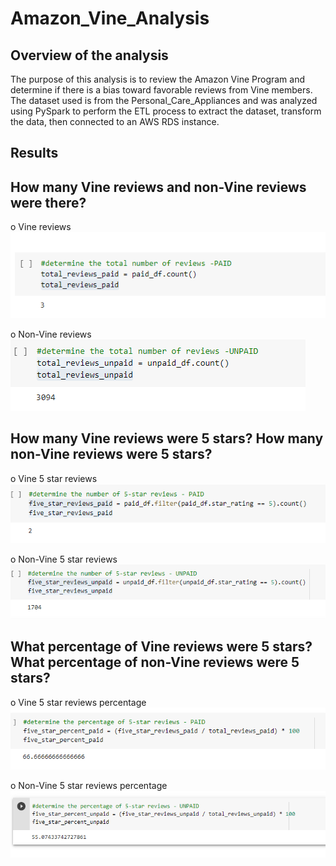 # Amazon_Vine_Analysis

## Overview of the analysis
The purpose of this analysis is to review the Amazon Vine Program and determine if there is a bias toward favorable reviews from Vine members.
The dataset used is from the Personal_Care_Appliances and was analyzed using PySpark to perform the ETL process to extract the dataset, transform the data, then connected to an AWS RDS instance.

## Results

## How many Vine reviews and non-Vine reviews were there?

o Vine reviews	
![Vine](https://github.com/amburu4159/Amazon_Vine_Analysis/blob/main/images/vine%20reviews%20-%20paid.PNG)


o Non-Vine reviews
![Non-Vine](https://github.com/amburu4159/Amazon_Vine_Analysis/blob/main/images/non-vine%20reviews%20-%20unpaid.PNG)


## How many Vine reviews were 5 stars? How many non-Vine reviews were 5 stars?

o Vine 5 star reviews	
![Vine 5 star](https://github.com/amburu4159/Amazon_Vine_Analysis/blob/main/images/vine%20reviews%20-%205%20stars.PNG)


o Non-Vine 5 star reviews	
![Non-Vine 5 star](https://github.com/amburu4159/Amazon_Vine_Analysis/blob/main/images/non-vine%20reviews%20-%205%20stars.PNG)


## What percentage of Vine reviews were 5 stars? What percentage of non-Vine reviews were 5 stars?

o Vine 5 star reviews percentage
![Vine 5 star percentage](https://github.com/amburu4159/Amazon_Vine_Analysis/blob/main/images/vine%20reviews%20-%205%20stars%20percentage.PNG)


o Non-Vine 5 star reviews percentage
![Non-Vine 5 star percentage](https://github.com/amburu4159/Amazon_Vine_Analysis/blob/main/images/non-vine%20reviews%20-%205%20stars%20percentage.PNG)